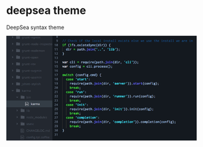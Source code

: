 # deepsea theme

DeepSea syntax theme

![A screenshot of your theme](https://github.com/skcf/atom-deepsea-syntax/blob/master/screenshot.png)
